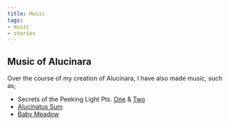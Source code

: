 ```yaml
---
title: Music
tags:
- music
- stories
---
```


## Music of Alucinara
Over the course of my creation of Alucinara, I have also made music, such as;
- Secrets of the Peeking Light Pts. [One](https://pyxelm.bandcamp.com/track/secrets-of-the-peeking-light-pt-i) & [Two](https://pyxelm.bandcamp.com/track/secrets-of-the-peeking-light-pt-ii)
- [Alucinatus Sum](https://pyxelm.bandcamp.com/track/alucinatus-sum)
- [Baby Meadow](https://pyxelm.bandcamp.com/track/baby-meadow)